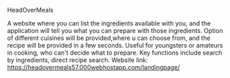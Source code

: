 HeadOverMeals

A website where you can list the ingredients available with you, and the application will tell you what you can prepare with those ingredients. Option of different cuisines will be provided,where u can choose from, and the recipe will be provided in a few seconds. Useful for youngsters or amateurs in cooking, who can't decide what to prepare. Key functions include search by ingredients, direct recipe search.
Website link: https://headovermeals57.000webhostapp.com/landingpage/
